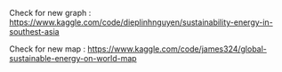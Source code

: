

Check for new graph  : 
https://www.kaggle.com/code/dieplinhnguyen/sustainability-energy-in-southest-asia

Check for new map  : 
https://www.kaggle.com/code/james324/global-sustainable-energy-on-world-map 

